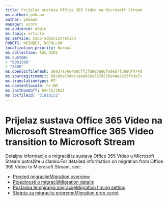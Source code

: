 ```yaml
---
title: Prijelaz sustava Office 365 Video na Microsoft Stream
ms.author: pebaum
author: pebaum
manager: scotv
ms.audience: Admin
ms.topic: article
ms.service: o365-administration
ROBOTS: NOINDEX, NOFOLLOW
localization_priority: Normal
ms.collection: Adm_O365
ms.custom:
- "9001508"
- "3568"
ms.openlocfilehash: a0937a7664b0cff3fa98ba86fadeb7f360df474d
ms.sourcegitcommit: 8bc60ec34bc1e40685e3976576e04a2623f63a7c
ms.translationtype: MT
ms.contentlocale: hr-HR
ms.lasthandoff: 04/15/2021
ms.locfileid: "51810152"
---
```

# <a name="office-365-video-transition-to-microsoft-stream"></a><span data-ttu-id="8591b-102">Prijelaz sustava Office 365 Video na Microsoft Stream</span><span class="sxs-lookup"><span data-stu-id="8591b-102">Office 365 Video transition to Microsoft Stream</span></span>

<span data-ttu-id="8591b-103">Detaljne informacije o migraciji iz sustava Office 365 Video u Microsoft Stream potražite u članku:</span><span class="sxs-lookup"><span data-stu-id="8591b-103">For detailed information on migration from Office 365 Video to Microsoft Stream, see:</span></span>

- [<span data-ttu-id="8591b-104">Pregled migracije</span><span class="sxs-lookup"><span data-stu-id="8591b-104">Migration overview</span></span>](https://docs.microsoft.com/stream/migrate-from-office-365)
- [<span data-ttu-id="8591b-105">Pojedinosti o migraciji</span><span class="sxs-lookup"><span data-stu-id="8591b-105">Migration details</span></span>](https://docs.microsoft.com/stream/migration-experience)
- [<span data-ttu-id="8591b-106">Postavka tempiranja migracije</span><span class="sxs-lookup"><span data-stu-id="8591b-106">Migration timing setting</span></span>](https://docs.microsoft.com/stream/migration-o365video-timing-setting)
- [<span data-ttu-id="8591b-107">Skripta za migraciju pripreme</span><span class="sxs-lookup"><span data-stu-id="8591b-107">Migration prep script</span></span>](https://docs.microsoft.com/stream/migration-o365video-prep)
